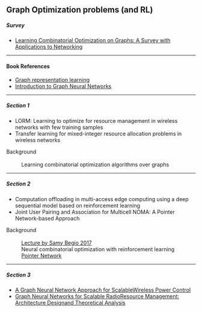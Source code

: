 
## Graph Optimization problems (and RL)
##### Survey 
- [Learning Combinatorial Optimization on Graphs: A Survey with Applications to Networking](https://arxiv.org/pdf/2005.11081)
<hr>

#### Book References

- [Graph representation learning](https://www.cs.mcgill.ca/~wlh/grl_book/files/GRL_Book.pdf)
- [Introduction to Graph Neural Networks](https://gw2jh3xr2c.search.serialssolutions.com/?sid=sersol&SS_jc=TC_040070723&title=Introduction%20to%20Graph%20Neural%20Networks)
<hr>

##### Section 1

- LORM: Learning to optimize for resource management in wireless networks with few training samples
- Transfer learning for mixed-integer resource allocation problems in wireless networks

<dl>
  <dt>Background</dt>
   <br>
  <dd>Learning combinatorial optimization algorithms over graphs</dd>
</dl>
<hr>

##### Section 2

- Computation offloading in multi-access edge computing using a deep sequential model based on reinforcement learning
- Joint User Pairing and Association for Multicell NOMA: A Pointer Network-based Approach

<dl>
  <dt>Background</dt>
  <br>
  <dd><a href="https://www.youtube.com/watch?v=mxCVgVrUw50">Lecture by Samy Begio 2017</a></dd>
  <dd>Neural combinatorial optimization with reinforcement learning</dd>
  <dd><a href="https://arxiv.org/abs/1506.03134">Pointer Network</a></dd>
</dl>
<hr>

##### Section 3
- [A Graph Neural Network Approach for ScalableWireless Power Control](https://arxiv.org/pdf/1907.08487)
- [Graph Neural Networks for Scalable RadioResource Management: Architecture Designand Theoretical Analysis](https://arxiv.org/pdf/2007.07632)

